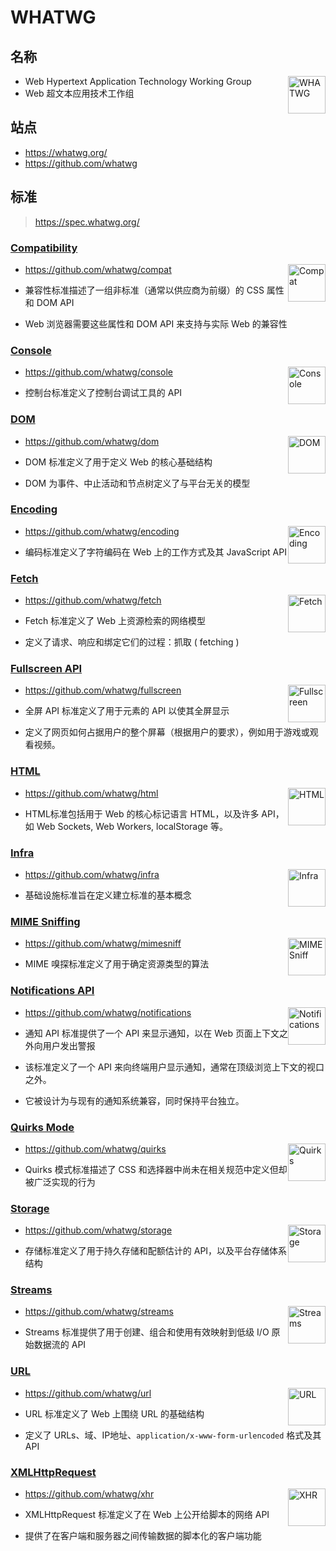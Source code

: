 # WHATWG

## 名称

<img alt="WHATWG" crossorigin height="60" style="float:right" src="https://resources.whatwg.org/logo.svg" />

- Web Hypertext Application Technology Working Group
- Web 超文本应用技术工作组

## 站点

- <https://whatwg.org/>
- <https://github.com/whatwg>

## 标准

> <https://spec.whatwg.org/>

### [Compatibility](https://compat.spec.whatwg.org/)

<img alt="Compat" crossorigin height="60" style="float:right" src="https://resources.whatwg.org/logo-compat.svg" />

- <https://github.com/whatwg/compat>

- 兼容性标准描述了一组非标准（通常以供应商为前缀）的 CSS 属性和 DOM API

- Web 浏览器需要这些属性和 DOM API 来支持与实际 Web 的兼容性

### [Console](https://console.spec.whatwg.org/)

<img alt="Console" crossorigin height="60" style="float:right" src="https://resources.whatwg.org/logo-console.svg" />

- <https://github.com/whatwg/console>

- 控制台标准定义了控制台调试工具的 API

### [DOM](https://dom.spec.whatwg.org/)

<img alt="DOM" crossorigin height="60" style="float:right" src="https://resources.whatwg.org/logo-dom.svg" />

- <https://github.com/whatwg/dom>

- DOM 标准定义了用于定义 Web 的核心基础结构

- DOM 为事件、中止活动和节点树定义了与平台无关的模型

### [Encoding](https://encoding.spec.whatwg.org/)

<img alt="Encoding" crossorigin height="60" style="float:right" src="https://resources.whatwg.org/logo-encoding.svg" />

- <https://github.com/whatwg/encoding>

- 编码标准定义了字符编码在 Web 上的工作方式及其 JavaScript API

### [Fetch](https://fetch.spec.whatwg.org/)

<img alt="Fetch" crossorigin height="60" style="float:right" src="https://resources.whatwg.org/logo-fetch.svg" />

- <https://github.com/whatwg/fetch>

- Fetch 标准定义了 Web 上资源检索的网络模型

- 定义了请求、响应和绑定它们的过程：抓取 ( fetching )

### [Fullscreen API](https://fullscreen.spec.whatwg.org/)

<img alt="Fullscreen" crossorigin height="60" style="float:right" src="https://resources.whatwg.org/logo-fullscreen.svg" />

- <https://github.com/whatwg/fullscreen>

- 全屏 API 标准定义了用于元素的 API 以使其全屏显示

- 定义了网页如何占据用户的整个屏幕（根据用户的要求），例如用于游戏或观看视频。

### [HTML](https://html.spec.whatwg.org/multipage/)

<img alt="HTML" crossorigin height="60" style="float:right" src="https://resources.whatwg.org/logo.svg" />

- <https://github.com/whatwg/html>

- HTML标准包括用于 Web 的核心标记语言 HTML，以及许多 API，如 Web Sockets, Web Workers, localStorage 等。


### [Infra](https://infra.spec.whatwg.org/)

<img alt="Infra" crossorigin height="60" style="float:right" src="https://resources.whatwg.org/logo-infra.svg" />

- <https://github.com/whatwg/infra>

- 基础设施标准旨在定义建立标准的基本概念

### [MIME Sniffing](https://mimesniff.spec.whatwg.org/)

<img alt="MIMESniff" crossorigin height="60" style="float:right" src="https://resources.whatwg.org/logo-mimesniff.svg" />

- <https://github.com/whatwg/mimesniff>

- MIME 嗅探标准定义了用于确定资源类型的算法

### [Notifications API](https://notifications.spec.whatwg.org/)

<img alt="Notifications" crossorigin height="60" style="float:right" src="https://resources.whatwg.org/logo-notifications.svg" />

- <https://github.com/whatwg/notifications>

- 通知 API 标准提供了一个 API 来显示通知，以在 Web 页面上下文之外向用户发出警报

- 该标准定义了一个 API 来向终端用户显示通知，通常在顶级浏览上下文的视口之外。

- 它被设计为与现有的通知系统兼容，同时保持平台独立。

### [Quirks Mode](https://quirks.spec.whatwg.org/)

<img alt="Quirks" crossorigin height="60" style="float:right" src="https://resources.whatwg.org/logo-quirks.svg" />

- <https://github.com/whatwg/quirks>

- Quirks 模式标准描述了 CSS 和选择器中尚未在相关规范中定义但却被广泛实现的行为

### [Storage](https://storage.spec.whatwg.org/)

<img alt="Storage" crossorigin height="60" style="float:right" src="https://resources.whatwg.org/logo-storage.svg" />

- <https://github.com/whatwg/storage>

- 存储标准定义了用于持久存储和配额估计的 API，以及平台存储体系结构

### [Streams](https://streams.spec.whatwg.org/)

<img alt="Streams" crossorigin height="60" style="float:right" src="https://resources.whatwg.org/logo-streams.svg" />

- <https://github.com/whatwg/streams>

- Streams 标准提供了用于创建、组合和使用有效映射到低级 I/O 原始数据流的 API

### [URL](https://url.spec.whatwg.org/)

<img alt="URL" crossorigin height="60" style="float:right" src="https://resources.whatwg.org/logo-url.svg" />

- <https://github.com/whatwg/url>

- URL 标准定义了 Web 上围绕 URL 的基础结构

- 定义了 URLs、域、IP地址、`application/x-www-form-urlencoded` 格式及其 API

### [XMLHttpRequest](https://xhr.spec.whatwg.org/)

<img alt="XHR" crossorigin height="60" style="float:right" src="https://resources.whatwg.org/logo-xhr.svg" />

- <https://github.com/whatwg/xhr>

- XMLHttpRequest 标准定义了在 Web 上公开给脚本的网络 API

- 提供了在客户端和服务器之间传输数据的脚本化的客户端功能
